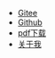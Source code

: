 - [Gitee](https://gitee.com/cosen1024/Java-Interview)
- [Github](https://github.com/cosen1024/Java-Interview)
- [pdf下载](/doc/Other/pdf.md)
- [关于我](https://mp.weixin.qq.com/s/Q1uNpj_6mGscy5JbMqMY-Q)